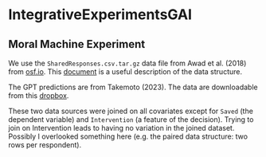 # IntegrativeExperimentsGAI

## Moral Machine Experiment

We use the `SharedResponses.csv.tar.gz` data file from Awad et al. (2018) from [osf.io](https://osf.io/3hvt2/?view_only=4bb49492edee4a8eb1758552a362a2cf). This [document](https://osf.io/wt6mc?view_only=4bb49492edee4a8eb1758552a362a2cf) is a useful description of the data structure. 

The GPT predictions are from Takemoto (2023). The data are downloadable from this [dropbox](https://www.dropbox.com/sh/1y8imez75gz2i92/AAAuOwOz20ohZ8F6A1KF_kiCa?dl=0). 

These two data sources were joined on all covariates except for `Saved` (the dependent variable) and `Intervention` (a feature of the decision). Trying to join on Intervention leads to having no variation in the joined dataset. Possibly I overlooked something here (e.g. the paired data structure: two rows per respondent).

